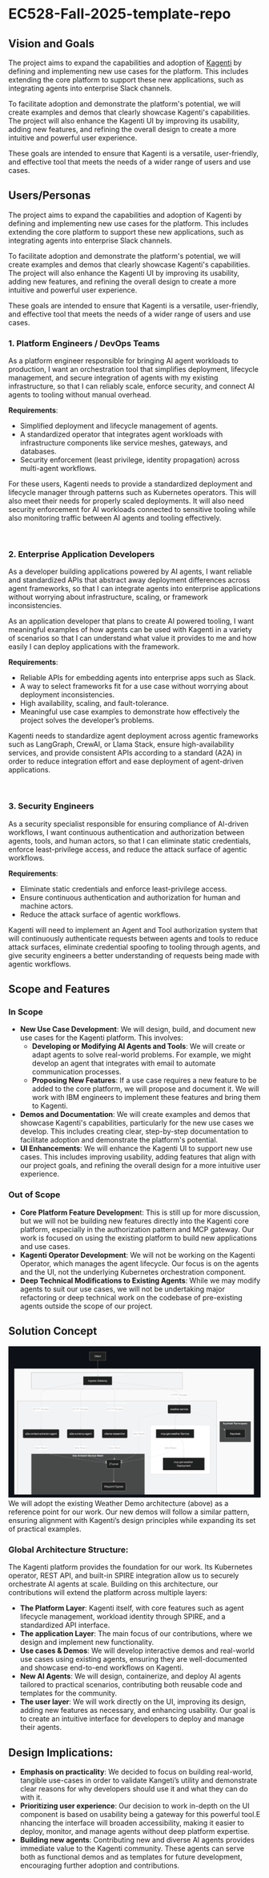 # EC528-Fall-2025-template-repo

## Vision and Goals
The project aims to expand the capabilities and adoption of [Kagenti](https://github.com/kagenti/kagenti/tree/main) by defining and implementing new use cases for the platform. This includes extending the core platform to support these new applications, such as integrating agents into enterprise Slack channels.

To facilitate adoption and demonstrate the platform's potential, we will create examples and demos that clearly showcase Kagenti's capabilities. The project will also enhance the Kagenti UI by improving its usability, adding new features, and refining the overall design to create a more intuitive and powerful user experience.

These goals are intended to ensure that Kagenti is a versatile, user-friendly, and effective tool that meets the needs of a wider range of users and use cases.

## Users/Personas
The project aims to expand the capabilities and adoption of Kagenti by defining and implementing new use cases for the platform. This includes extending the core platform to support these new applications, such as integrating agents into enterprise Slack channels.

To facilitate adoption and demonstrate the platform's potential, we will create examples and demos that clearly showcase Kagenti's capabilities. The project will also enhance the Kagenti UI by improving its usability, adding new features, and refining the overall design to create a more intuitive and powerful user experience.

These goals are intended to ensure that Kagenti is a versatile, user-friendly, and effective tool that meets the needs of a wider range of users and use cases.

### 1. Platform Engineers / DevOps Teams
As a platform engineer responsible for bringing AI agent workloads to production, I want an orchestration tool that simplifies deployment, lifecycle management, and secure integration of agents with my existing infrastructure, so that I can reliably scale, enforce security, and connect AI agents to tooling without manual overhead.

**Requirements**:
- Simplified deployment and lifecycle management of agents.
- A standardized operator that integrates agent workloads with infrastructure components like service meshes, gateways, and databases.
- Security enforcement (least privilege, identity propagation) across multi-agent workflows.

For these users, Kagenti needs to provide a standardized deployment and lifecycle manager through patterns such as Kubernetes operators. This will also meet their needs for properly scaled deployments. It will also need security enforcement for AI workloads connected to sensitive tooling while also monitoring traffic between AI agents and tooling effectively.

</br>

### 2. Enterprise Application Developers
As a developer building applications powered by AI agents, I want reliable and standardized APIs that abstract away deployment differences across agent frameworks, so that I can integrate agents into enterprise applications without worrying about infrastructure, scaling, or framework inconsistencies.

As an application developer that plans to create AI powered tooling, I want meaningful examples of how agents can be used with Kagenti in a variety of scenarios so that I can understand what value it provides to me and how easily I can deploy applications with the framework. 

**Requirements**:
- Reliable APIs for embedding agents into enterprise apps such as Slack.
- A way to select frameworks fit for a use case without worrying about deployment inconsistencies.
- High availability, scaling, and fault-tolerance.
- Meaningful use case examples to demonstrate how effectively the project solves the developer’s problems.
  
Kagenti needs to standardize agent deployment across agentic frameworks such as LangGraph, CrewAI, or Llama Stack, ensure high-availability services, and provide consistent APIs according to a standard (A2A) in order to reduce integration effort and ease deployment of agent-driven applications.

</br>

### 3. Security Engineers
As a security specialist responsible for ensuring compliance of AI-driven workflows, I want continuous authentication and authorization between agents, tools, and human actors, so that I can eliminate static credentials, enforce least-privilege access, and reduce the attack surface of agentic workflows.

**Requirements**:
- Eliminate static credentials and enforce least-privilege access.
- Ensure continuous authentication and authorization for human and machine actors.
- Reduce the attack surface of agentic workflows.
  
Kagenti will need to implement an Agent and Tool authorization system that will continuously authenticate requests between agents and tools to reduce attack surfaces, eliminate credential spoofing to tooling through agents, and give security engineers a better understanding of requests being made with agentic workflows.

## Scope and Features

### In Scope
- **New Use Case Development**: We will design, build, and document new use cases for the Kagenti platform. This involves:
  - **Developing or Modifying AI Agents and Tools**: We will create or adapt agents to solve real-world problems. For example, we might develop an agent that integrates with email to automate communication processes.
  - **Proposing New Features**: If a use case requires a new feature to be added to the core platform, we will propose and document it. We will work with IBM engineers to implement these features and bring them to Kagenti.
- **Demos and Documentation**: We will create examples and demos that showcase Kagenti's capabilities, particularly for the new use cases we develop. This includes creating clear, step-by-step documentation to facilitate adoption and demonstrate the platform's potential.
- **UI Enhancements**: We will enhance the Kagenti UI to support new use cases. This includes improving usability, adding features that align with our project goals, and refining the overall design for a more intuitive user experience.

### Out of Scope
- **Core Platform Feature Developmen**t: This is still up for more discussion, but we will not be building new features directly into the Kagenti core platform, especially in the authorization pattern and MCP gateway. Our work is focused on using the existing platform to build new applications and use cases.
- **Kagenti Operator Development**: We will not be working on the Kagenti Operator, which manages the agent lifecycle. Our focus is on the agents and the UI, not the underlying Kubernetes orchestration component.
- **Deep Technical Modifications to Existing Agents**: While we may modify agents to suit our use cases, we will not be undertaking major refactoring or deep technical work on the codebase of pre-existing agents outside the scope of our project.

## Solution Concept
![Alt text](images/weather-demo.png?raw=true)
We will adopt the existing Weather Demo architecture (above) as a reference point for our work. Our new demos will follow a similar pattern, ensuring alignment with Kagenti’s design principles while expanding its set of practical examples.

### Global Architecture Structure:
The Kagenti platform provides the foundation for our work. Its Kubernetes operator, REST API, and built-in SPIRE integration allow us to securely orchestrate AI agents at scale. Building on this architecture, our contributions will extend the platform across multiple layers:
- **The Platform Layer**: Kagenti itself, with core features such as agent lifecycle management, workload identity through SPIRE, and a standardized API interface.
- **The application Layer**: The main focus of our contributions, where we design and implement new functionality.
- **Use cases & Demos**: We will develop interactive demos and real-world use cases using existing agents, ensuring they are well-documented and showcase end-to-end workflows on Kagenti.
- **New AI Agents**: We will design, containerize, and deploy AI agents tailored to practical scenarios, contributing both reusable code and templates for the community.
- **The user layer**: We will work directly on the UI, improving its design, adding new features as necessary, and enhancing usability. Our goal is to create an intuitive interface for developers to deploy and manage their agents.

## Design Implications:
- **Emphasis on practicality**: We decided to focus on building real-world, tangible use-cases in order to validate Kangeti’s utility and demonstrate clear reasons for why developers should use it and what they can do with it.
- **Prioritizing user experience**: Our decision to work in-depth on the UI component is based on usability being a gateway for this powerful tool.E nhancing the interface will broaden accessibility, making it easier to deploy, monitor, and manage agents without deep platform expertise.
- **Building new agents**: Contributing new and diverse AI agents provides immediate value to the Kagenti community. These agents can serve both as functional demos and as templates for future development, encouraging further adoption and contributions.
